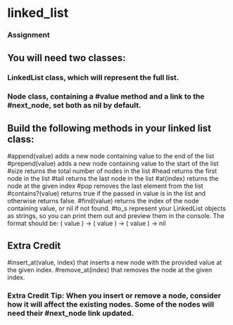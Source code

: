 # linked_list

### Assignment
## You will need two classes:

### LinkedList class, which will represent the full list.
### Node class, containing a #value method and a link to the #next_node, set both as nil by default.

## Build the following methods in your linked list class:

#append(value) adds a new node containing value to the end of the list
#prepend(value) adds a new node containing value to the start of the list
#size returns the total number of nodes in the list
#head returns the first node in the list
#tail returns the last node in the list
#at(index) returns the node at the given index
#pop removes the last element from the list
#contains?(value) returns true if the passed in value is in the list and otherwise returns false.
#find(value) returns the index of the node containing value, or nil if not found.
#to_s represent your LinkedList objects as strings, so you can print them out and preview them in the console. The format should be: ( value ) -> ( value ) -> ( value ) -> nil
## Extra Credit
#insert_at(value, index) that inserts a new node with the provided value at the given index.
#remove_at(index) that removes the node at the given index.
### Extra Credit Tip: When you insert or remove a node, consider how it will affect the existing nodes. Some of the nodes will need their #next_node link updated.